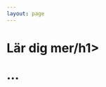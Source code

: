 ```yaml
---
layout: page
---
```

<!-- page content start -->

<div class="container">
  <div class="row">
    <div class="col-md-8">
    <h1>Lär dig mer/h1>
    <p>
    ...
    </p>
    </div>
  </div>
</div>
